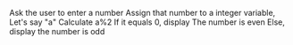 Ask the user to enter a number
Assign that number to a integer variable, Let's say "a"
Calculate a%2
If it equals 0, display The number is even
Else, display the number is odd
